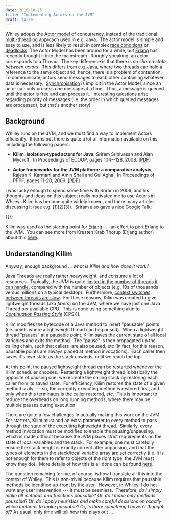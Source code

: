 ```yaml
---
date: 2010-10-25
title: "Implementing Actors on the JVM"
draft: false
---
```


Whiley adopts the [Actor model](http://wikipedia.org/wiki/Actor_model) of concurrency, instead of the traditional [multi-threading](http://wikipedia.org/wiki/Thread_(computer_science)) approach used in e.g. Java.  The actor model is simple and easy to use, and is less likely to result in complex [race conditions](http://wikipedia.org/wiki/race_condition) or [deadlocks](http://wikipedia.org/wiki/deadlock). The Actor Model has been around for a while, but [Erlang](http://www.erlang.org/) has recently brought it into the mainstream.  Roughly speaking, an actor corresponds to a Thread.  The key difference is that there is *no shared state between actors*.  This differs from e.g. Java, where two threads can hold a reference to the same object and, hence, there is a problem of contention. To communicate, actors send messages to each other containing whatever data is necessary.  [Synchronisation](http://wikipedia.org/wiki/Synchronization_(computer_science)) is implicit in the Actor Model, since an actor can only process one message at a time.  Thus, a message is queued until the actor is free and can process it.  Interesting questions arise regarding priority of messages (i.e. the order in which queued messages are processed), but that's another story!

## Background
Whiley runs on the JVM, and we must find a way to implement Actors efficiently.  It turns out there is quite a lot of information available on this, including the following papers:

   * **Kilim: Isolation-typed actors for Java**, Sriram Srinivasan and Alan Mycroft.  In Proceedings of ECOOP, pages 104--128, 2008. [[PDF](http://citeseerx.ist.psu.edu/viewdoc/download?doi=10.1.1.145.8349&rep=rep1&type=pdf)]

   * **Actor frameworks for the JVM platform: a comparative analysis**, Rajesh K. Karmani and Amin Shali and Gul Agha.  In Proceedings of PPPF, pages 11-20, 2009. [[PDF](http://citeseerx.ist.psu.edu/viewdoc/download?doi=10.1.1.147.9277&rep=rep1&type=pdf)]


I was lucky enough to spend some time with Sriram in 2009, and his thoughts and ideas on this subject really motivated me to use Actors in Whiley.  Kilim has become quite widely known, and there many articles discussing it (see e.g. [[1](http://www.javaworld.com/javaworld/jw-03-2009/jw-03-actor-concurrency2.html)][[2](http://java.dzone.com/articles/java-actors-with-kilim)][[3](http://www.infoq.com/news/2008/06/kilim-message-passing-in-java)]).  Sriram also gave a nice Google Talk:

{{<youtube id="37NaHRE0Sqw" width="560" height="315">}}

Kilim was used as the starting point for [Erjang](http://github.com/krestenkrab/erjang/wiki) --- an effort to port Erlang to the JVM.  You can see more from Kresten Krab Thorup (Erjang author) about this [here](http://www.infoq.com/interviews/thorup-erjang).

## Understanding Kilim
Anyway, enough background ... *what is Kilim and how does it work?*

Java Threads are really rather heavyweight, and consume a lot of resources.  Typically, the JVM is quite [limited in the number of threads it can handle](http://blog.krecan.net/2010/04/07/how-many-threads-a-jvm-can-handle/), compared with the number of objects (e.g. 10s of thousands versus millions on a typical desktop).  Furthermore, [context switches between threads are slow](http://www.javamex.com/tutorials/threads/thread_scheduling_java.shtml).  For these reasons, Kilim was created to give lightweight threads (aka *fibers*) on the JVM, where we have just one Java Thread per available CPU.  This is done using something akin to *[Continuation Passing Style](http://wikipedia.org/wiki/Continuation-passing_style)* (CPS)]].

Kilim modifies the bytecode of a Java method to insert "pausable" points (i.e. points where a lightweight thread can be paused).  When a lightweight thread "pauses" at a pausable point, Kilim saves the current state of all local variables and exits the method.  The "pause" is then propagated up the calling chain, such that callers  are also paused, etc (in fact, for this reason, pausable points are always placed at method invocations).  Each caller then saves it's own state as the stack unwinds, until we reach the top.

At this point, the paused lightweight thread can be restarted whenever the Kilim scheduler chooses.  Restarting a lightweight thread is basically the opposite of pausing one: we recreate the calling stack by restoring each caller from its saved state.  For efficiency, Kilim restores the state of a given method lazily --- so, the currently executing method is restored first, and only when this terminates is the caller restored, etc.  This is important to reduce the overheads on long running methods, where there may be multiple pauses during execution.

There are quite a few challenges in actually making this work on the JVM.  For starters, Kilim must add an extra parameter to every method to pass through the state of the executing lightweight thread.  Similarly, every method invocation must be modified to enable the pausing/unpausing, which is made difficult because the JVM places strict requirements on the state of local variables and the stack.  For example, one must carefully ensure the stack height is exactly correct after unpausing, and that the types of elements in the stack/local variable array are set correctly (i.e. it is not enough for them to refer to objects of the right type, the JVM must know they do).  More details of how this is all done can be found [here](http://www.malhar.net/sriram/kilim/thread_of_ones_own.pdf).

The question remaining for me, of course, is how I translate all this into the context of Whiley.  This is non-trivial because Kilim requires that pausable methods be identified up-front by the user.  However, in Whiley, I do not want any user intervention --- it must be seemless.  Therefore, *do I simply make all methods and functions pausable*? Or, *do I make only methods pausable*? Or, *do I apply heuristics and make careful decisions on exactly which methods to make pasuable?* Or, *is there something I haven't thought of?* As usual, only time will tell how this plays out ...
